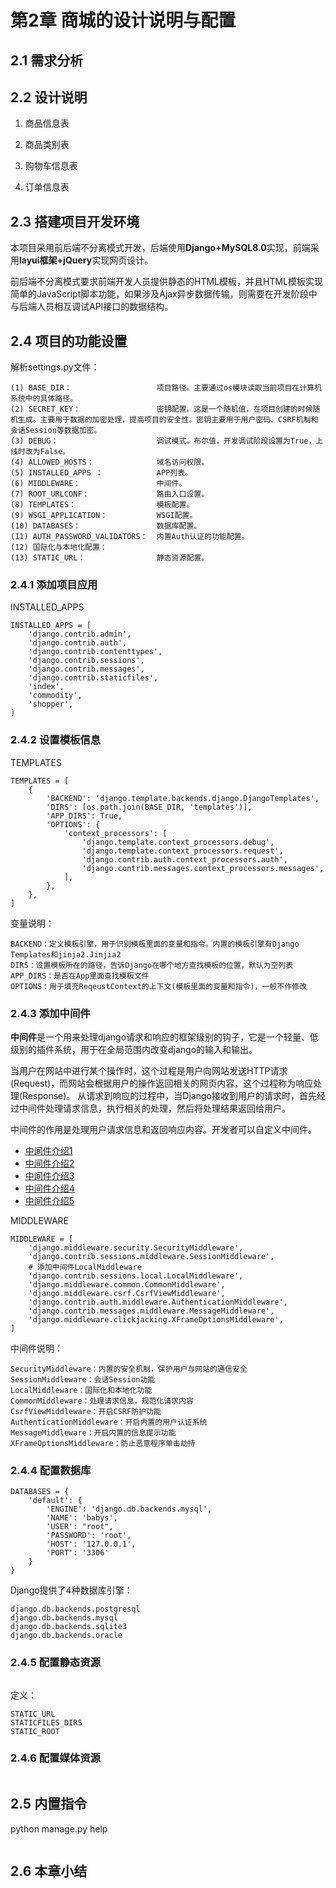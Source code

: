 # 第2章 商城的设计说明与配置

## 2.1 需求分析


## 2.2 设计说明

1. 商品信息表

2. 商品类别表

3. 购物车信息表

4. 订单信息表


## 2.3 搭建项目开发环境

本项目采用前后端不分离模式开发，后端使用**Django+MySQL8.0**实现，前端采用**layui框架+jQuery**实现网页设计。

前后端不分离模式要求前端开发人员提供静态的HTML模板，并且HTML模板实现简单的JavaScript脚本功能，如果涉及Ajax异步数据传输，则需要在开发阶段中与后端人员相互调试API接口的数据结构。

## 2.4 项目的功能设置

解析settings.py文件：
```text
(1) BASE_DIR：                   项目路径。主要通过os模块读取当前项目在计算机系统中的具体路径。
(2) SECRET_KEY：                 密钥配置。这是一个随机值，在项目创建的时候随机生成。主要用于数据的加密处理，提高项目的安全性。密钥主要用于用户密码、CSRF机制和会话Session等数据加密。
(3) DEBUG：                      调试模式。布尔值，开发调试阶段设置为True，上线时改为False。
(4) ALLOWED_HOSTS：              域名访问权限。
(5) INSTALLED_APPS ：            APP列表。
(6) MIDDLEWARE：                 中间件。
(7) ROOT_URLCONF：               路由入口设置。
(8) TEMPLATES：                  模板配置。
(9) WSGI_APPLICATION：           WSGI配置。
(10) DATABASES：                 数据库配置。
(11) AUTH_PASSWORD_VALIDATORS：  内置Auth认证的功能配置。
(12) 国际化与本地化配置：
(13) STATIC_URL：                静态资源配置。
```

### 2.4.1 添加项目应用

INSTALLED_APPS
```text
INSTALLED_APPS = [
    'django.contrib.admin',
    'django.contrib.auth',
    'django.contrib.contenttypes',
    'django.contrib.sessions',
    'django.contrib.messages',
    'django.contrib.staticfiles',
    'index',
    'commodity',
    'shopper',
]
```

### 2.4.2 设置模板信息

TEMPLATES
```text
TEMPLATES = [
    {
        'BACKEND': 'django.template.backends.django.DjangoTemplates',
        'DIRS': [os.path.join(BASE_DIR, 'templates')],
        'APP_DIRS': True,
        'OPTIONS': {
            'context_processors': [
                'django.template.context_processors.debug',
                'django.template.context_processors.request',
                'django.contrib.auth.context_processors.auth',
                'django.contrib.messages.context_processors.messages',
            ],
        },
    },
]
```
变量说明：
```
BACKEND：定义模板引擎，用于识别模板里面的变量和指令。内置的模板引擎有Django Templates和jinja2.Jinjia2
DIRS：设置模板所在的路径，告诉Django在哪个地方查找模板的位置，默认为空列表
APP_DIRS：是否在App里面查找模板文件
OPTIONS：用于填充ReqeustContext的上下文(模板里面的变量和指令)，一般不作修改
```

### 2.4.3 添加中间件

**中间件**是一个用来处理django请求和响应的框架级别的钩子，它是一个轻量、低级别的插件系统，用于在全局范围内改变django的输入和输出。

当用户在网站中进行某个操作时，这个过程是用户向网站发送HTTP请求(Request)，而网站会根据用户的操作返回相关的网页内容，这个过程称为响应处理(Response)。
从请求到响应的过程中，当Django接收到用户的请求时，首先经过中间件处理请求信息，执行相关的处理，然后将处理结果返回给用户。

中间件的作用是处理用户请求信息和返回响应内容。开发者可以自定义中间件。

- [中间件介绍1](https://www.cnblogs.com/sui776265233/p/9664642.html)
- [中间件介绍2](https://www.runoob.com/django/django-middleware.html)
- [中间件介绍3](https://www.cnblogs.com/zlpbk/p/9512673.html)
- [中间件介绍4](https://zhuanlan.zhihu.com/p/110505135)
- [中间件介绍5](https://www.csdn.net/tags/MtTaMg0sMjY5NzYtYmxvZwO0O0OO0O0O.html)

MIDDLEWARE
```text
MIDDLEWARE = [
    'django.middleware.security.SecurityMiddleware',
    'django.contrib.sessions.middleware.SessionMiddleware',
    # 添加中间件LocalMiddleware
    'django.contrib.sessions.local.LocalMiddleware',
    'django.middleware.common.CommonMiddleware',
    'django.middleware.csrf.CsrfViewMiddleware',
    'django.contrib.auth.middleware.AuthenticationMiddleware',
    'django.contrib.messages.middleware.MessageMiddleware',
    'django.middleware.clickjacking.XFrameOptionsMiddleware',
]
```
中间件说明：
```
SecurityMiddleware：内置的安全机制，保护用户与网站的通信安全
SessionMiddleware：会话Session功能
LocalMiddleware：国际化和本地化功能
CommonMiddleware：处理请求信息，规范化请求内容
CsrfViewMiddleware：开启CSRF防护功能
AuthenticationMiddleware：开启内置的用户认证系统
MessageMiddleware：开启内置的信息提示功能
XFrameOptionsMiddleware：防止恶意程序单击劫持
```

### 2.4.4 配置数据库

```text
DATABASES = {
    'default': {
        'ENGINE': 'django.db.backends.mysql',
        'NAME': 'babys',
        'USER': "root",
        'PASSWORD': 'root',
        'HOST': '127.0.0.1',
        'PORT': '3306'
    }
}
```

Django提供了4种数据库引擎：
```
django.db.backends.postgresql
django.db.backends.mysql
django.db.backends.sqlite3
django.db.backends.oracle
```

### 2.4.5 配置静态资源

```text

```

定义：
```
STATIC_URL
STATICFILES_DIRS
STATIC_ROOT
```

### 2.4.6 配置媒体资源

```text

```

## 2.5 内置指令

python manage.py help

```text

```

## 2.6 本章小结
